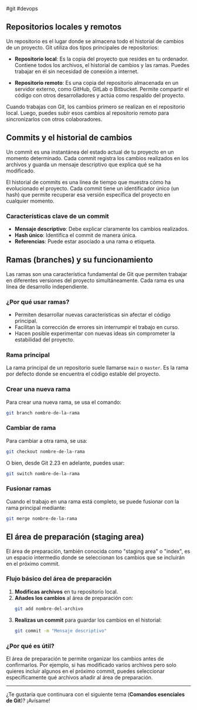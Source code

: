 #git #devops
## Repositorios locales y remotos

Un repositorio es el lugar donde se almacena todo el historial de cambios de un proyecto. Git utiliza dos tipos principales de repositorios:

- **Repositorio local**: Es la copia del proyecto que resides en tu ordenador. Contiene todos los archivos, el historial de cambios y las ramas. Puedes trabajar en él sin necesidad de conexión a internet.

- **Repositorio remoto**: Es una copia del repositorio almacenada en un servidor externo, como GitHub, GitLab o Bitbucket. Permite compartir el código con otros desarrolladores y actúa como respaldo del proyecto.

Cuando trabajas con Git, los cambios primero se realizan en el repositorio local. Luego, puedes subir esos cambios al repositorio remoto para sincronizarlos con otros colaboradores.

## Commits y el historial de cambios

Un commit es una instantánea del estado actual de tu proyecto en un momento determinado. Cada commit registra los cambios realizados en los archivos y guarda un mensaje descriptivo que explica qué se ha modificado.

El historial de commits es una línea de tiempo que muestra cómo ha evolucionado el proyecto. Cada commit tiene un identificador único (un hash) que permite recuperar esa versión específica del proyecto en cualquier momento.

### Características clave de un commit
- **Mensaje descriptivo**: Debe explicar claramente los cambios realizados.
- **Hash único**: Identifica el commit de manera única.
- **Referencias**: Puede estar asociado a una rama o etiqueta.

## Ramas (branches) y su funcionamiento

Las ramas son una característica fundamental de Git que permiten trabajar en diferentes versiones del proyecto simultáneamente. Cada rama es una línea de desarrollo independiente.

### ¿Por qué usar ramas?
- Permiten desarrollar nuevas características sin afectar el código principal.
- Facilitan la corrección de errores sin interrumpir el trabajo en curso.
- Hacen posible experimentar con nuevas ideas sin comprometer la estabilidad del proyecto.

### Rama principal
La rama principal de un repositorio suele llamarse `main` o `master`. Es la rama por defecto donde se encuentra el código estable del proyecto.

### Crear una nueva rama
Para crear una nueva rama, se usa el comando:
```bash
git branch nombre-de-la-rama
```

### Cambiar de rama
Para cambiar a otra rama, se usa:
```bash
git checkout nombre-de-la-rama
```

O bien, desde Git 2.23 en adelante, puedes usar:
```bash
git switch nombre-de-la-rama
```

### Fusionar ramas
Cuando el trabajo en una rama está completo, se puede fusionar con la rama principal mediante:
```bash
git merge nombre-de-la-rama
```

## El área de preparación (staging area)

El área de preparación, también conocida como "staging area" o "index", es un espacio intermedio donde se seleccionan los cambios que se incluirán en el próximo commit.

### Flujo básico del área de preparación
1. **Modificas archivos** en tu repositorio local.
2. **Añades los cambios** al área de preparación con:
   ```bash
   git add nombre-del-archivo
   ```
3. **Realizas un commit** para guardar los cambios en el historial:
   ```bash
   git commit -m "Mensaje descriptivo"
   ```

### ¿Por qué es útil?
El área de preparación te permite organizar los cambios antes de confirmarlos. Por ejemplo, si has modificado varios archivos pero solo quieres incluir algunos en el próximo commit, puedes seleccionar específicamente qué archivos añadir al área de preparación.

---

¿Te gustaría que continuara con el siguiente tema (**Comandos esenciales de Git**)? ¡Avísame!